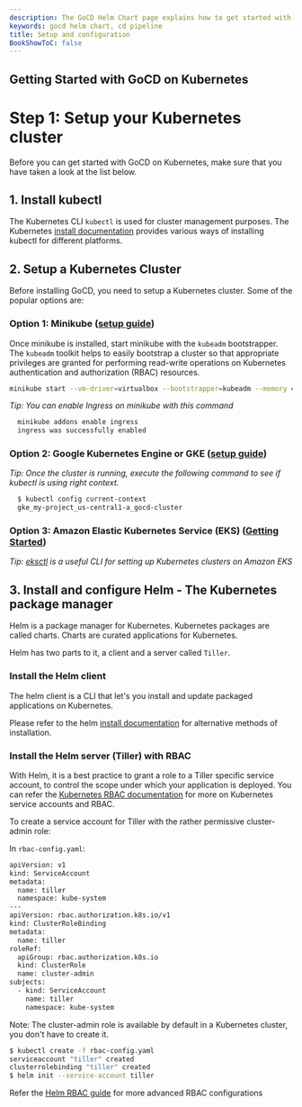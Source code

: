 ```yaml
---
description: The GoCD Helm Chart page explains how to get started with GoCD for kubernetes using Helm.
keywords: gocd helm chart, cd pipeline
title: Setup and configuration
BookShowToC: false
---
```

## Getting Started with GoCD on Kubernetes

# Step 1: Setup your Kubernetes cluster

Before you can get started with GoCD on Kubernetes, make sure that you have taken a look at the list below.

## 1. Install kubectl

The Kubernetes CLI `kubectl` is used for cluster management purposes. The Kubernetes [install documentation](https://kubernetes.io/docs/tasks/tools/install-kubectl/) provides various ways of installing kubectl for different platforms.

## 2. Setup a Kubernetes Cluster

Before installing GoCD, you need to setup a Kubernetes cluster. Some of the popular options are:

### Option 1: Minikube ([setup guide](https://kubernetes.io/docs/getting-started-guides/minikube/))

  Once minikube is installed, start minikube with the `kubeadm` bootstrapper. The `kubeadm` toolkit helps to easily bootstrap a cluster so that appropriate privileges are granted for performing read-write operations on Kubernetes authentication and authorization (RBAC) resources.

  ```bash
  minikube start --vm-driver=virtualbox --bootstrapper=kubeadm --memory 4096
  ```

  *Tip: You can enable Ingress on minikube with this command*

  ```bash
    minikube addons enable ingress
    ingress was successfully enabled
  ```

### Option 2: Google Kubernetes Engine or GKE ([setup guide](https://cloud.google.com/kubernetes-engine/docs/how-to/creating-a-container-cluster))

  *Tip: Once the cluster is running, execute the following command to see if kubectl is using right context.*

  ```bash
    $ kubectl config current-context
    gke_my-project_us-central1-a_gocd-cluster
  ```
### Option 3: Amazon Elastic Kubernetes Service (EKS) ([Getting Started](https://docs.aws.amazon.com/eks/latest/userguide/getting-started.html))

*Tip: [eksctl](https://github.com/weaveworks/eksctl) is a useful CLI for setting up Kubernetes clusters on Amazon EKS*

## 3. Install and configure Helm - The Kubernetes package manager

Helm is a package manager for Kubernetes. Kubernetes packages are called charts. Charts are curated applications for Kubernetes.

Helm has two parts to it, a client and a server called `Tiller`.

### Install the Helm client

The helm client is a CLI that let's you install and update packaged applications on Kubernetes.

Please refer to the helm [install documentation](https://github.com/helm/helm#user-content-install) for alternative methods of installation.

### Install the Helm server (Tiller) with RBAC

With Helm, it is a best practice to grant a role to a Tiller specific service account, to control the scope under which your application is deployed. You can refer the
[Kubernetes RBAC documentation](https://github.com/helm/helm/blob/master/docs/rbac.md) for more on Kubernetes service accounts and RBAC.

To create a service account for Tiller with the rather permissive cluster-admin role:

In ```rbac-config.yaml```:
```bash
apiVersion: v1
kind: ServiceAccount
metadata:
  name: tiller
  namespace: kube-system
---
apiVersion: rbac.authorization.k8s.io/v1
kind: ClusterRoleBinding
metadata:
  name: tiller
roleRef:
  apiGroup: rbac.authorization.k8s.io
  kind: ClusterRole
  name: cluster-admin
subjects:
  - kind: ServiceAccount
    name: tiller
    namespace: kube-system
```
Note: The cluster-admin role is available by default in a Kubernetes cluster, you don't have to create it.

```bash
$ kubectl create -f rbac-config.yaml
serviceaccount "tiller" created
clusterrolebinding "tiller" created
$ helm init --service-account tiller
```
Refer the [Helm RBAC guide](https://github.com/helm/helm/blob/master/docs/rbac.md) for more advanced RBAC configurations
